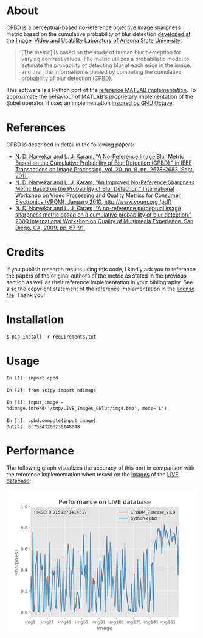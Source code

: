 # About
CPBD is a perceptual-based no-reference objective image sharpness metric based on the cumulative probability of blur detection [developed at the Image, Video and Usability Laboratory of Arizona State University](https://ivulab.asu.edu/Quality/CPBD).

> [The metric] is based on the study of human blur perception for varying contrast values.
> The metric utilizes a probabilistic model to estimate the probability of detecting blur at each edge in the image,
> and then the information is pooled by computing the cumulative probability of blur detection (CPBD).

This software is a Python port of the [reference MATLAB implementation](lina.faculty.asu.edu/Software/CPBDM/CPBDM_Release_v1.0.zip).
To approximate the behaviour of MATLAB's proprietary implementation of the Sobel operator, it uses an implementation [inspired by GNU Octave](https://sourceforge.net/p/octave/image/ci/default/tree/inst/edge.m#l196).

# References

CPBD is described in detail in the following papers:
 - [N. D. Narvekar and L. J. Karam, "A No-Reference Image Blur Metric Based on the Cumulative Probability of Blur Detection (CPBD)," in IEEE Transactions on Image Processing, vol. 20, no. 9, pp. 2678-2683, Sept. 2011.
](http://ieeexplore.ieee.org/abstract/document/5739529/)
 - [N. D. Narvekar and L. J. Karam, "An Improved No-Reference Sharpness Metric Based on the Probability of Blur Detection," International Workshop on Video Processing and Quality Metrics for Consumer Electronics (VPQM), January 2010, http://www.vpqm.org (pdf)](http://events.engineering.asu.edu/vpqm/vpqm10/Proceedings_VPQM2010/vpqm_p27.pdf)
 - [N. D. Narvekar and L. J. Karam, "A no-reference perceptual image sharpness metric based on a cumulative probability of blur detection," 2009 International Workshop on Quality of Multimedia Experience, San Diego, CA, 2009, pp. 87-91.](http://ieeexplore.ieee.org/abstract/document/5246972/)

# Credits

If you publish research results using this code, I kindly ask you to reference the papers of the original authors of the metric as stated in the previous section as well as their reference implementation in your bibliography. See also the copyright statement of the reference implementation in the [license file](LICENSE.txt). Thank you!

# Installation
```
$ pip install -r requirements.txt
```

# Usage
```
In [1]: import cpbd

In [2]: from scipy import ndimage

In [3]: input_image = ndimage.imread('/tmp/LIVE_Images_GBlur/img4.bmp', mode='L')

In [4]: cpbd.compute(input_image)
Out[4]: 0.75343203230148048

```

# Performance

The following graph visualizes the accuracy of this port in comparison with the reference implementation when tested on the [images](http://lina.faculty.asu.edu/Software/CPBDM/LIVE_Images_GBlur.zip) of the [LIVE database](http://live.ece.utexas.edu/research/quality/subjective.htm):

![Performance on LIVE database](./tests/data/performance_LIVE.svg "Performance on LIVE database")

